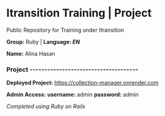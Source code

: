 # Itransition Training | Project
Public Repository for Training under Itransition 

 **Group:** Ruby | **Language: *EN***

 **Name:** Alina Hasan

### Project -------------------------------------

**Deployed Project:** https://collection-manager.onrender.com

**Admin Access:**
   **username:** admin
   **password:** admin

*Completed using Ruby on Rails*
